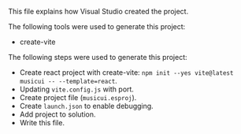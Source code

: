 This file explains how Visual Studio created the project.

The following tools were used to generate this project:
- create-vite

The following steps were used to generate this project:
- Create react project with create-vite: `npm init --yes vite@latest musicui -- --template=react`.
- Updating `vite.config.js` with port.
- Create project file (`musicui.esproj`).
- Create `launch.json` to enable debugging.
- Add project to solution.
- Write this file.

